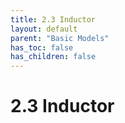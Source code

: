 ```yaml
---
title: 2.3 Inductor
layout: default
parent: "Basic Models"
has_toc: false
has_children: false
---
```


# 2.3 Inductor